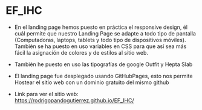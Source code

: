# EF_IHC

+ En el landing page hemos puesto en práctica el responsive design, él cuál permite que nuestro Landing Page se adapte a todo tipo de pantalla (Computadoras, laptops, tablets y todo tipo de dispositivos móviles). También se ha puesto en uso variables en CSS para que así sea más fácil la asignación de colores y de estilos al sitio web.

+ También he puesto en uso las tipografías de google Outfit y Hepta Slab

+ El landing page fue desplegado usando GitHubPages, esto nos permite Hostear el sitio web con un dominio gratuito del mismo github 

+ Link para ver el sitio web: https://rodrigopandogutierrez.github.io/EF_IHC/
